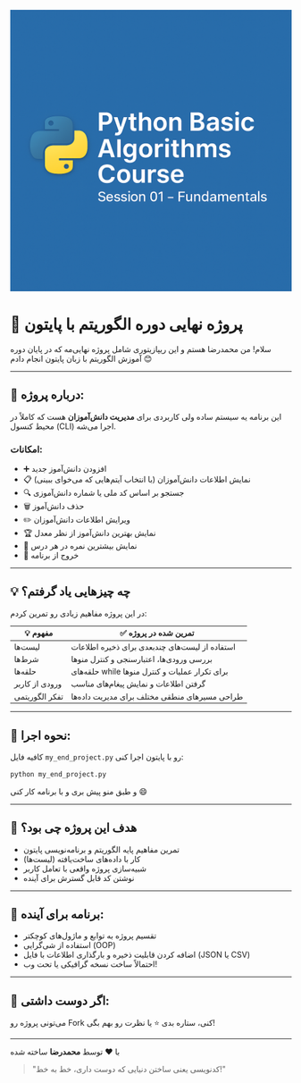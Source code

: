 <p align="center">
  <img src="https://github.com/mrr1368/Phyton-basic-Algorithms-Course/raw/main/assets/ChatGPT Image Apr 28, 2025, 02_52_22 AM.png" alt="Python Basic Algorithms Course Banner" />
</p>

# 🧠 پروژه نهایی دوره الگوریتم با پایتون

سلام! من محمدرضا هستم و این ریپازیتوری شامل پروژه نهایی‌مه که در پایان دوره آموزش الگوریتم با زبان پایتون انجام دادم 😊

---

## 📌 درباره پروژه:
این برنامه یه سیستم ساده ولی کاربردی برای **مدیریت دانش‌آموزان** هست که کاملاً در محیط کنسول (CLI) اجرا می‌شه.

### امکانات:
- ➕ افزودن دانش‌آموز جدید
- 📋 نمایش اطلاعات دانش‌آموزان (با انتخاب آیتم‌هایی که می‌خوای ببینی)
- 🔍 جستجو بر اساس کد ملی یا شماره دانش‌آموزی
- 🗑️ حذف دانش‌آموز
- ✏️ ویرایش اطلاعات دانش‌آموزان
- 🏆 نمایش بهترین دانش‌آموز از نظر معدل
- 💯 نمایش بیشترین نمره در هر درس
- 🚪 خروج از برنامه

---

## 💡 چه چیزهایی یاد گرفتم؟
در این پروژه مفاهیم زیادی رو تمرین کردم:

| 💡 مفهوم              | ✅ تمرین شده در پروژه |
|----------------------|----------------------|
| لیست‌ها               | استفاده از لیست‌های چندبعدی برای ذخیره اطلاعات |
| شرط‌ها                | بررسی ورودی‌ها، اعتبارسنجی و کنترل منوها         |
| حلقه‌ها               | حلقه‌های while برای تکرار عملیات و کنترل منوها   |
| ورودی از کاربر        | گرفتن اطلاعات و نمایش پیغام‌های مناسب            |
| تفکر الگوریتمی        | طراحی مسیرهای منطقی مختلف برای مدیریت داده‌ها     |

---

## 🧪 نحوه اجرا:
کافیه فایل `my_end_project.py` رو با پایتون اجرا کنی:

```bash
python my_end_project.py
```

و طبق منو پیش بری و با برنامه کار کنی 😄

---

## 🎯 هدف این پروژه چی بود؟
- تمرین مفاهیم پایه الگوریتم و برنامه‌نویسی پایتون
- کار با داده‌های ساخت‌یافته (لیست‌ها)
- شبیه‌سازی پروژه واقعی با تعامل کاربر
- نوشتن کد قابل گسترش برای آینده

---

## 🔮 برنامه‌ برای آینده:
- تقسیم پروژه به توابع و ماژول‌های کوچکتر
- استفاده از شی‌گرایی (OOP)
- اضافه کردن قابلیت ذخیره و بارگذاری اطلاعات با فایل (JSON یا CSV)
- احتمالاً ساخت نسخه گرافیکی یا تحت وب!

---

## 🤝 اگر دوست داشتی:
می‌تونی پروژه رو Fork کنی، ستاره بدی ⭐ یا نظرت رو بهم بگی!

---

با ❤️ توسط **محمدرضا** ساخته شده

> "کدنویسی یعنی ساختن دنیایی که دوست داری، خط به خط!"

